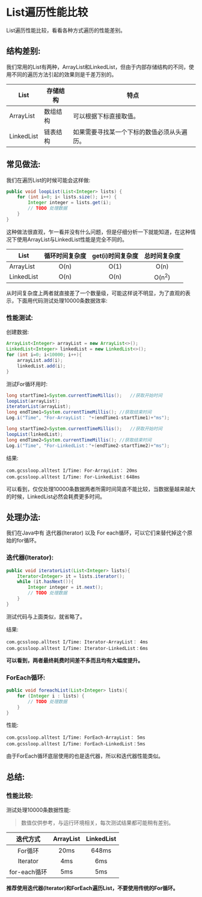 # List遍历性能比较

List遍历性能比较，看看各种方式遍历的性能差别。



## 结构差别:

我们常用的List有两种，ArrayList和LinkedList，但由于内部存储结构的不同，使用不同的遍历方法引起的效果则是千差万别的。

| List       | 存储结构 | 特点                    |
| ---------- | ---- | --------------------- |
| ArrayList  | 数组结构 | 可以根据下标直接取值。           |
| LinkedList | 链表结构 | 如果需要寻找某一个下标的数值必须从头遍历。 |



## 常见做法:

我们在遍历List的时候可能会这样做:

``` java
public void loopList(List<Integer> lists) {
    for (int i=0; i< lists.size(); i++) {
        Integer integer = lists.get(i);
        // TODO 处理数据
    }
}
```

这种做法很直观，乍一看并没有什么问题，但是仔细分析一下就能知道，在这种情况下使用ArrayList与LinkedList性能是完全不同的。

| List       | 循环时间复杂度 | get(i)时间复杂度 |      总时间复杂度      |
| ---------- | :-----: | :---------: | :--------------: |
| ArrayList  |  O(n)   |    O(1)     |       O(n)       |
| LinkedList |  O(n)   |    O(n)     | O(n<sup>2</sup>) |

从时间复杂度上两者就直接差了一个数量级，可能这样说不明显，为了直观的表示，下面用代码测试处理10000条数据效率:

### 性能测试:

创建数据:

```java
ArrayList<Integer> arrayList = new ArrayList<>();
LinkedList<Integer> linkedList = new LinkedList<>();
for (int i=0; i<10000; i++){
    arrayList.add(i);
    linkedList.add(i);
}
```

测试For循环用时:

``` java
long startTime1=System.currentTimeMillis();   //获取开始时间
loopList(arrayList);
iteratorList(arrayList);
long endTime1=System.currentTimeMillis(); //获取结束时间
Log.i("Time", "For-ArrayList： "+(endTime1-startTime1)+"ms");

long startTime2=System.currentTimeMillis();   //获取开始时间
loopList(linkedList);
long endTime2=System.currentTimeMillis(); //获取结束时间
Log.i("Time", "For-LinkedList："+(endTime2-startTime2)+"ms");
```

结果:

``` shell
com.gcssloop.alltest I/Time: For-ArrayList： 20ms
com.gcssloop.alltest I/Time: For-LinkedList：648ms
```

可以看到，仅仅处理10000条数据两者所需时间简直不能比较，当数据量越来越大的时候，LinkedList必然会耗费更多时间。



## 处理办法:

我们在Java中有 迭代器(Iterator) 以及 For each循环，可以它们来替代掉这个原始的for循环。

### 迭代器(Iterator):

```java
public void iteratorList(List<Integer> lists){
    Iterator<Integer> it = lists.iterator();
    while (it.hasNext()){
        Integer integer = it.next();
        // TODO 处理数据
    }
}
```

测试代码与上面类似，就省略了。

结果:

```shell
com.gcssloop.alltest I/Time: Iterator-ArrayList： 4ms
com.gcssloop.alltest I/Time: Iterator-LinkedList：6ms
```

**可以看到，两者最终耗费时间差不多而且均有大幅度提升。**



### ForEach循环:

```java
public void foreachList(List<Integer> lists){
    for (Integer i : lists) {
        // TODO 处理数据
    }
}
```

性能:

```shell
com.gcssloop.alltest I/Time: ForEach-ArrayList： 5ms
com.gcssloop.alltest I/Time: ForEach-LinkedList：5ms
```

由于ForEach循环底层使用的也是迭代器，所以和迭代器性能类似。



## 总结:

### 性能比较:

测试处理10000条数据性能:

> 数值仅供参考，与运行环境相关，每次测试结果都可能稍有差别。

|    迭代方式    | ArrayList | LinkedList |
| :--------: | :-------: | :--------: |
|   For循环    |   20ms    |   648ms    |
|  Iterator  |    4ms    |    6ms     |
| for-each循环 |    5ms    |    5ms     |



**推荐使用迭代器(Iterator)和ForEach遍历List，不要使用传统的For循环。**



